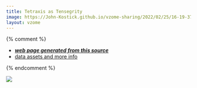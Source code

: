 ```yaml
---
title: Tetraxis as Tensegrity
image: https://John-Kostick.github.io/vzome-sharing/2022/02/25/16-19-37-Tetraxis-as-Tensegrity/Tetraxis-as-Tensegrity.png
layout: vzome
---
```


{% comment %}
 - [***web page generated from this source***][post]
 - [data assets and more info][github]

[post]: <https://John-Kostick.github.io/vzome-sharing/2022/02/25/Tetraxis-as-Tensegrity-16-19-37.html>
[github]: <https://github.com/John-Kostick/vzome-sharing/tree/main/2022/02/25/16-19-37-Tetraxis-as-Tensegrity/>
{% endcomment %}

<vzome-viewer style="width: 100%; height: 65vh;"
       src="https://John-Kostick.github.io/vzome-sharing/2022/02/25/16-19-37-Tetraxis-as-Tensegrity/Tetraxis-as-Tensegrity.vZome" >
  <img src="https://John-Kostick.github.io/vzome-sharing/2022/02/25/16-19-37-Tetraxis-as-Tensegrity/Tetraxis-as-Tensegrity.png" />
</vzome-viewer>